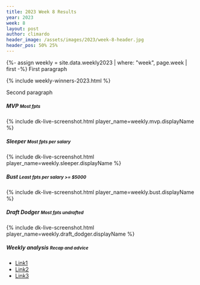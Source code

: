 ```yaml
---
title: 2023 Week 8 Results
year: 2023
week: 8
layout: post
author: climardo
header_image: /assets/images/2023/week-8-header.jpg
header_pos: 50% 25%
---
```


{%- assign weekly = site.data.weekly2023 | where: "week", page.week | first -%}
First paragraph

{% include weekly-winners-2023.html %}

Second paragraph

##### MVP <small class="text-muted">Most fpts</small>
{% include dk-live-screenshot.html player_name=weekly.mvp.displayName %}

##### Sleeper <small class="text-muted">Most fpts per salary</small>
{% include dk-live-screenshot.html player_name=weekly.sleeper.displayName %}

##### Bust <small class="text-muted">Least fpts per salary >= $5000</small>
{% include dk-live-screenshot.html player_name=weekly.bust.displayName %}

##### Draft Dodger <small class="text-muted">Most fpts undrafted</small>
{% include dk-live-screenshot.html player_name=weekly.draft_dodger.displayName %}

##### Weekly analysis <small class="text-muted">Recap and advice</small>
- [Link1](#)
- [Link2](#)
- [Link3](#)
